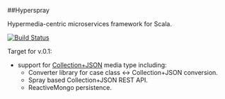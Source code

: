 ##Hyperspray

Hypermedia-centric microservices framework for Scala.

[![Build Status](https://travis-ci.org/jczuchnowski/hyperspray.png?branch=master)](https://travis-ci.org/jczuchnowski/hyperspray)

Target for v.0.1:

* support for [Collection+JSON](http://amundsen.com/media-types/collection/format/) media type including:
    * Converter library for case class <-> Collection+JSON conversion.
    * Spray based Collection+JSON REST API.
    * ReactiveMongo persistence.
